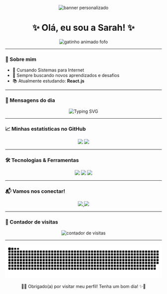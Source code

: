 <p align="center">
  <img src="https://capsule-render.vercel.app/api?type=soft&color=FF69B4&height=200&section=header&text=Bem-vindo%20ao%20meu%20perfil!&fontSize=40&fontColor=ffffff" alt="banner personalizado" />
</p>

<h1 align="center">✨ Olá, eu sou a Sarah! ✨</h1>

<p align="center">
  <img src="https://media.giphy.com/media/MDJ9IbxxvDUQM/giphy.gif" width="200" alt="gatinho animado fofo" />
</p>

---

### 💖 Sobre mim
- 🌸 Cursando Sistemas para Internet
- 🎯 Sempre buscando novos aprendizados e desafios
- 📚 Atualmente estudando: **React.js**

---

### 🌟 Mensagens do dia
<p align="center">
  <img src="https://readme-typing-svg.herokuapp.com?font=Nunito&size=24&pause=1000&color=FF69B4&center=true&vCenter=true&width=435&lines=Seja+bem-vindo(a)+ao+meu+perfil!;Desenvolvendo+coisas+incríveis+!;Vamos+codar+com+fofura+!+%F0%9F%90%B1" alt="Typing SVG" />
</p>

---

### 📈 Minhas estatísticas no GitHub

<p align="center">
  <img height="170" src="https://github-readme-stats.vercel.app/api?username=seuusuario&show_icons=true&theme=rose_pine&hide_title=true" />
  <img height="170" src="https://github-readme-stats.vercel.app/api/top-langs/?username=seuusuario&layout=compact&theme=rose_pine" />
</p>

---

### 🛠️ Tecnologias & Ferramentas
<p align="center">
  <img src="https://img.shields.io/badge/HTML5-ff69b4?style=for-the-badge&logo=html5&logoColor=white" />
  <img src="https://img.shields.io/badge/CSS3-ff69b4?style=for-the-badge&logo=css3&logoColor=white" />
  <img src="https://img.shields.io/badge/JavaScript-ff69b4?style=for-the-badge&logo=javascript&logoColor=white" />
</p>

---

### 📬 Vamos nos conectar!

<p align="center">

  <a href="mailto:sarah7neco@gmail.com">
    <img src="https://img.shields.io/badge/Gmail-ff69b4?style=for-the-badge&logo=gmail&logoColor=white" />
  </a>
  <a href="https://github.com/Sarah-Neco" target="_blank">
    <img src="https://img.shields.io/badge/GitHub-ff69b4?style=for-the-badge&logo=github&logoColor=white" />
  </a>
</p>

---

### 👀 Contador de visitas

<p align="center">
  <img src="https://komarev.com/ghpvc/?username=seuusuario&label=Profile+Views&color=ff69b4&style=flat" alt="contador de visitas" />
</p>

---

<p align="center">
  <img src="https://raw.githubusercontent.com/Sarah-Neco/Sarah-Neco/output/github-contribution-grid-snake.svg" alt="Snake animation" />
</p>



<p align="center">
  🌸✨ Obrigado(a) por visitar meu perfil! Tenha um bom dia! ✨🌸
</p>
